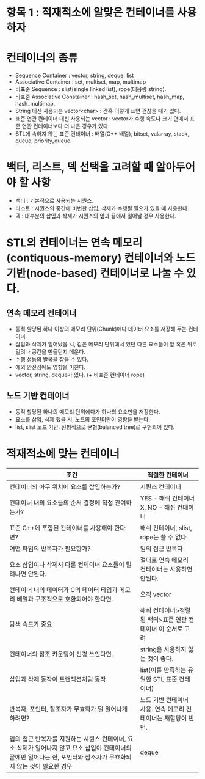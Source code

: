 # 항목 1 : 적재적소에 알맞은 컨테이너를 사용하자

# 컨테이너의 종류

* Sequence Container : vector, string, deque, list
* Associative Container : set, multiset, map, multimap
* 비표준 Sequence : slist(single linked list), rope(대용량 string).
* 비표준 Associative Constainer : hash_set, hash_multiset, hash_map, hash_multimap.
* String 대신 사용되는 vector\<char> : 간혹 이렇게 쓰면 괜찮을 때가 있다.
* 표준 연관 컨테이너 대신 사용되는 vector : vector가 수행 속도나 크기 면에서 표준 연관 컨테이너보다 더 나은 경우가 있다.
* STL에 속하지 않는 표준 컨테이너 : 배열(C++ 배열), bitset, valarray, stack, queue, priority_queue.

# 백터, 리스트, 덱 선택을 고려할 때 알아두어야 할 사항

* 백터 : 기본적으로 사용되는 시퀀스.
* 리스트 : 시퀀스의 중간에 비번한 삽입, 삭제가 수행될 필요가 있을 때 사용한다.
* 덱 : 대부분의 삽입과 삭제가 시퀀스의 앞과 끝에서 일어날 경우 사용한다.

# STL의 컨테이너는 연속 메모리(contiquous-memory) 컨테이너와 노드 기반(node-based) 컨테이너로 나눌 수 있다.

## 연속 메모리 컨테이너

* 동적 할당된 하나 이상의 메모리 단위(Chunk)에다 데이터 요소를 저장해 두는 컨테이너.
* 삽입과 삭제가 일어났을 시, 같은 메모리 단위에서 있던 다른 요소들이 앞 혹은 뒤로 밀려나 공간을 만들던지 메운다.
* 수행 성능의 발목을 잡을 수 있다.
* 예외 안전성에도 영향을 미친다.
* vector, string, deque가 있다. (+ 비표준 컨테이너 rope)

## 노드 기반 컨테이너

* 동적 할당된 하나의 메모리 단위에다가 하나의 요소만을 저장한다.
* 요소를 삽입, 삭제 했을 시, 노드의 포인터만이 영향을 받는다.
* list, slist 노드 기반. 전형적으로 균형(balanced tree)로 구현되어 있다.

# 적재적소에 맞는 컨테이너

| 조건                                       | 적절한 컨테이너                             |
| ---------------------------------------- | ------------------------------------ |
| 컨테이너의 아무 위치에 요소를 삽입하는가?                  | 시퀀스 컨테이너                             |
| 컨테이너 내의 요소들의 순서 결정에 직접 관여하는가?            | YES - 해쉬 컨테이너 X, NO - 해쉬 컨테이너        |
| 표준 C++에 포함된 컨테이너를 사용해야 한다면?              | 해쉬 컨테이너, slist, rope는 쓸 수 없다.        |
| 어떤 타입의 반복자가 필요한가?                        | 임의 접근 반복자                            |
| 요소 삽입이나 삭제시 다른 컨테이너 요소들이 밀려나면 안된다.       | 절대로 연속 메모리 컨테이너는 사용하면 안된다.           |
| 컨테이너 내의 데이터가 C의 데이터 타입과 메모리 배열과 구조적으로 호환되어야 한다면. | 오직 vector                            |
| 탐색 속도가 중요                                | 해쉬 컨테이너>정렬된 백터>표준 연관 컨테이너 이 순서로 고려   |
| 컨테이너의 참조 카운팅이 신경 쓰인다면.                   | string은 사용하지 않는 것이 좋다.               |
| 삽입과 삭제 동작이 트랜젝션처럼 동작                     | list(이를 만족하는 유일한 STL 표준 컨테이너)        |
| 반복자, 포인터, 참조자가 무효화가 덜 일어나게 하려면?          | 노드 기반 컨테이너 사용. 연속 메모리 컨테이너는 재할당이 빈번. |
| 입의 접근 반복자를 지원하는 시퀀스 컨테이너, 요소 삭제가 일어나지 않고 요소 삽입이 컨테이너의 끝에만 일어나는 한, 포인터와 참조자가 무효화되지 않는 것이 필요한 경우 | deque                                |